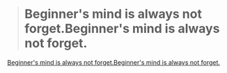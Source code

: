 
> # Beginner's mind is always not forget.Beginner's mind is always not forget.


   [Beginner's mind is always not forget.Beginner's mind is always not forget.](http://a3.qpic.cn/psb?/V13QGUyx15hvqK/sB1*FCtApWUP1AwM97F4tVgx1Jh0Je0xA*88zmXoyoU!/b/dE0AAAAAAAAA&bo=9AEZAQAAAAACEts!&rf=viewer_4)
